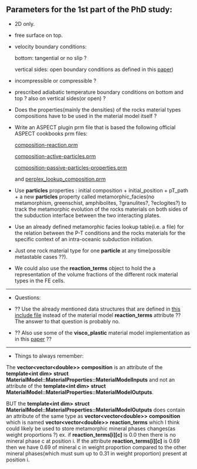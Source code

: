 Parameters for the 1st part of the PhD study:
----------------------------------------------

- 2D only.

- free surface on top. 

- velocity boundary conditions:

   bottom: tangential or no slip ? 

   vertical sides: open boundary conditions as defined in this [paper](https://www.researchgate.net/publication/258723103_Using_open_sidewalls_for_modelling_self-consistent_lithosphere_subduction_dynamics/fulltext/57aaf64408ae0932c970c1cd/Using-open-sidewalls-for-modelling-self-consistent-lithosphere-subduction-dynamics.pdf))

- incompressible or compressible ?

- prescribed adiabatic temperature boundary conditions on bottom and top ? also on vertical sides(or open) ? 

- Does the properties(mainly the densities) of the rocks material types compositions have to be used in the
  material model itself ?
  
- Write an ASPECT plugin prm file that is based the following official ASPECT cookbooks prm files: 

  [composition-reaction.prm](https://github.com/geodynamics/aspect/blob/master/cookbooks/composition-reaction.prm)
  
  [composition-active-particles.prm](https://github.com/geodynamics/aspect/blob/master/cookbooks/composition-active-particles.prm)
  
  [composition-passive-particles-properties.prm](https://github.com/geodynamics/aspect/blob/master/cookbooks/composition-passive-particles-properties.prm)
  
  and [perplex_lookup_composition.prm](https://github.com/geodynamics/aspect/blob/master/contrib/perplex/perplex_lookup_composition.prm)
 
- Use __particles__  properties : initial composition + initial_position + pT_path + a new  __particles__
  property called metamorphic_facies(no metamorphism, greenschist, amphibolites, ?granulites?, ?eclogites?) to track
  the metamorphic evolution of the rocks materials on both sides of the subduction interface between the
  two interacting plates.

- Use an already defined metamorphic facies lookup table(i.e. a file) for the relation between the P-T
  conditions and the rocks materials for the specific context of an intra-oceanic subduction initiation.
  
- Just one rock material type for one __particle__ at any time(possible metastable cases ??). 

- We could also use the __reaction_terms__ object to hold the a representation of the volume fractions
  of the different rock material types in the FE cells.

-----------------------------------------------------------------
- Questions:

-  ?? Use the already mentioned data structures that are defined in [this include file](https://github.com/geodynamics/aspect/blob/master/include/aspect/material_model/utilities.h)
instead of the material model __reaction_terms__ attribute ?? The answer to that question is probably no.
 
- ?? Also use some of the __visco_plastic__ material model implementation as in this [paper](https://www.researchgate.net/publication/323856800_Nonlinear_viscoplasticity_in_ASPECT_Benchmarking_and_applications_to_subduction/fulltext/5aaff120aca2721710fde151/Nonlinear-viscoplasticity-in-ASPECT-Benchmarking-and-applications-to-subduction.pdf) ??
 
------------------------------------------------------------------
- Things to always remember:
 
The __vector\<vector\<double\>\>__ __composition__ is an attribute of the __template\<int dim\>__ __struct__ __MaterialModel::MaterialProperties::MaterialModelInputs__
and not an attribute of the __template\<int dim\>__ __struct__ __MaterialModel::MaterialProperties::MaterialModelOutputs__.

BUT the __template\<int dim\>__ __struct__ __MaterialModel::MaterialProperties::MaterialModelOutputs__ does contain
an attribute of the same type as __vector\<vector\<double\>\>__ __composition__ which is named __vector\<vector\<double\>\>__ __reaction_terms__ which I think could likely be used to store metamorphic mineral phases changes(as weight proportions ?) ex. if __reaction_terms[i][c]__ is 0.0 then there is no mineral phase c at position i. If the attribute __reaction_terms[i][c]__ is 0.69 then we have 0.69 of mineral c in weight proportion compared to the other mineral phases(which must sum up to 0.31 in weight proportion) present at position i.
